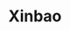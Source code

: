 ---
layout: place
title: "Xinbao"
permalink: /new-york/jamaica/xinbao.html
stateAbbr: NY
stateName: New York
cityName: Jamaica
seo:
  name: "Xinbao"
  type: Restaurant
  links: null
description: "Looking for sushi in Jamaica, New York? Check out Xinbao for a delightful Japanese dining experience. Enjoy a variety of sushi and other dishes in a welcomin..."
place_id: ChIJI14DKsFmwokRzOwOx0OfdbM
photos:
  - name: >-
      places/ChIJI14DKsFmwokRzOwOx0OfdbM/photos/AeeoHcKnyOxe8PsBqq7xqChq0CwrpBcCzkyQO_8RichRk2oSAel3ZB4rZCi-ZG_RetCI7jnzdeXW6Yoccqb8r-dXTL4aY8ze0m1YnfnDNA4R8Uyth7NU4TYrRW4GBi2OICysnKhdnPMlJRjFnPHDgOQmWhG0YwtnJ5yBo-atxfr3M3ALWtVMiav-MaWlV8dvXujFRilzbTjsZezfDAsD50gplWxSn7S2o8FrFOGjLOZO6OxkOpaiBAq-P2kiaYofcYkPg1JIcKjC39Ff9ebtorbB-_pW_zQFxAnx0xRbqsQWQj3cDiTr-NF1LENc8N0I0DXlOFV87Pt-WR_2JcnkqFeIwaNJ3dbiaTp5iuWXo77B3bO_aySHiFBEgGlnEckQ8UoZ9s1rQM8N9Tevg6il4VAfy9ndgiXpQZH4pz5uZ9U1jCpLZwc
    widthPx: 1920
    heightPx: 1080
    authorAttributions:
      - displayName: Jephte D. Israel Rene
        uri: https://maps.google.com/maps/contrib/101436200102560726366
        photoUri: >-
          https://lh3.googleusercontent.com/a-/ALV-UjU_fBfey5DTdEE-Ysmr0hQmkYG9DS5z6Zx5soAchr8OsVWBqGM=s100-p-k-no-mo
    flagContentUri: >-
      https://www.google.com/local/imagery/report/?cb_client=maps_api_places.places_api&image_key=!1e10!2sCIHM0ogKEICAgIDx6KKr_AE&hl=en-US
    googleMapsUri: >-
      https://www.google.com/maps/place//data=!3m4!1e2!3m2!1sCIHM0ogKEICAgIDx6KKr_AE!2e10!4m2!3m1!1s0x89c266c12a035e23:0xb3759f43c70eeccc
  - name: >-
      places/ChIJI14DKsFmwokRzOwOx0OfdbM/photos/AeeoHcIMasn1j5q5aRmdBOI32DZqaY94J-HFrhTOB1EoJq-tygTttgxZDpgDaEBt7UnU3HcFdV9NXGH4zNPlELjr2uWHnDBun25JtrMIEVLvoL2mexHQFARc2xSsggexgvBUADJaZJ3TP5WMsOz3Tr4Jbk8phdr_9lqjwRgMnM5enqK5k7_UWM99oSUYhB_VLrzAbMYIyAKS8V1-6YiEUnQ6TDWOYPav1Lk2p8ZjZTRS9yB-ogfmbRUhebOmi0HSCSLCQ7okC9YQRMh6ehQUHFRjyMJolamMu26C1_8XbJKXXySeCjJdwk59jkRvjM2am-GgpDBi9SeHpN65Mc_O0DFo5a6EQEW-jPKHvoAGrjbdMEhllHzDeEUZBQBtzAx3Ga_YQkKg3GHtzcpazBlrSxptW5r7RLpHBZUWM1298lKEx4XRPA
    widthPx: 1080
    heightPx: 1920
    authorAttributions:
      - displayName: leon dong
        uri: https://maps.google.com/maps/contrib/104483978814732667770
        photoUri: >-
          https://lh3.googleusercontent.com/a-/ALV-UjWEUwudBZYI2Gb00QbwWdfCcpDr_KuBLOMgFocZyX665jDVi9k=s100-p-k-no-mo
    flagContentUri: >-
      https://www.google.com/local/imagery/report/?cb_client=maps_api_places.places_api&image_key=!1e10!2sCIHM0ogKEICAgICz3MqFDw&hl=en-US
    googleMapsUri: >-
      https://www.google.com/maps/place//data=!3m4!1e2!3m2!1sCIHM0ogKEICAgICz3MqFDw!2e10!4m2!3m1!1s0x89c266c12a035e23:0xb3759f43c70eeccc
  - name: >-
      places/ChIJI14DKsFmwokRzOwOx0OfdbM/photos/AeeoHcIoIBSaZo7yi8aePC93NGk7A3T7fYNY7q0USgNpEy7UMhDxTF5WCjd3ZWnfCWAhi6fOmQKtYwWvjig3xHUWEDOLCoLs_TNDjQZM0DYzG2Cy5FUr7N_kW5F2JUDSZW_OzV6L6WEhhEk4VtWCl8p2tRrH-sQjyZl4Xrt_ruliokRs8WbTw9fjON0ZrTLBcIMIGCMHj1Op68wZ-rYpKrGAYy-yuZuElHk-txdY-IxSTJwzBlBLvgotzxK5IUa40YCFgNyja5GgW8zx78WriyBfj5hXIt85gLqPpyI3wEzmemavI23L3LkE7fpWqqDNyVNLWnIA8mK1WcwKHmHrHPvL5o4g3Ip_ZLmxpMyQSSIyQKpywRHk0wSgb-pKt-WMjkfCwn4pE9odkuPWAGSFLAm-QqWlVqtsIlQoo4wyoJvcVwletg
    widthPx: 3000
    heightPx: 4000
    authorAttributions:
      - displayName: Darell Blackman
        uri: https://maps.google.com/maps/contrib/104989448294386714538
        photoUri: >-
          https://lh3.googleusercontent.com/a-/ALV-UjVjEozdot_JgGqiUc0cV_zUJm7MLuwUmdFqLD15n5-EOSll5mae=s100-p-k-no-mo
    flagContentUri: >-
      https://www.google.com/local/imagery/report/?cb_client=maps_api_places.places_api&image_key=!1e10!2sCIHM0ogKEICAgIDus6qDYQ&hl=en-US
    googleMapsUri: >-
      https://www.google.com/maps/place//data=!3m4!1e2!3m2!1sCIHM0ogKEICAgIDus6qDYQ!2e10!4m2!3m1!1s0x89c266c12a035e23:0xb3759f43c70eeccc
  - name: >-
      places/ChIJI14DKsFmwokRzOwOx0OfdbM/photos/AeeoHcIiWhMqS2Z82Ml0z8SOG69bjGkN0hpA_dos5RE98OmevzyKE1apqrfi56kT3xTgij0MB2lEEbQB4ROpKoxW5t7HfDQ7OCGWpd9himewqzTHzmQthOlKnHvCzfhGMyhhpHAShzKG2Aad6DNyYtrYCpJp2zgdxaZG7cG4cWl1LP6IsmvUKlEyhkX-hnn7riPwna5nKIrzSDLNxeVPwf6o7fAXBF0aAvKCg2gpejWUEeQVn9YVxRNGt7n0dy6tOz7WoH5qeqaul4I5zBTC9vaJoIHJqdTNZLIg9rVmU9tP5vfUCLXvI5Fb6Mh2gF6QEkfbpwpV_c5JhJjmS76HwxZK1svFKrdwb7VnNXsTxWzXVr_pbprDolQ1fac5OpqdbR0RPjygMvNSgfLp7S09g0q73vYh6bgesZat0IpnjooUoc_UCw
    widthPx: 1572
    heightPx: 2076
    authorAttributions:
      - displayName: ny suits
        uri: https://maps.google.com/maps/contrib/100951283757727677308
        photoUri: >-
          https://lh3.googleusercontent.com/a/ACg8ocLCO9O8RlHvY6i6bLqJBb9Id0St1_3Ou_fNa5aoQHQc664iyA=s100-p-k-no-mo
    flagContentUri: >-
      https://www.google.com/local/imagery/report/?cb_client=maps_api_places.places_api&image_key=!1e10!2sCIHM0ogKEICAgID95_uPfA&hl=en-US
    googleMapsUri: >-
      https://www.google.com/maps/place//data=!3m4!1e2!3m2!1sCIHM0ogKEICAgID95_uPfA!2e10!4m2!3m1!1s0x89c266c12a035e23:0xb3759f43c70eeccc
  - name: >-
      places/ChIJI14DKsFmwokRzOwOx0OfdbM/photos/AeeoHcJNGXSEecdqFLX-porXGoexc_3sbyaM37AohP8E8ya04LheWFHb_98wUq7GRfOgi0DL4MjWpDbH62eX6hhGZW2pBj0GhmFZsCtnpc9aGowDHQ3sK-h6MW0T-O8YTwpEwKCPGlnQ62rEY3-ICKDABErME4fkJtTFCuzWCpEXekBlqiKvuHrhab8ZDOZZ4nPX_CtHlRYvj1_x6q5pWihkMwHT7PP7cRSjOjAgnuA0hnNEreXE1rrOMEINdT2-Dxc_zlF0IgN46oyvhHo1-NtWByYFCYnYoJmyHp2KWo2kygL9Ase2RH6Q_39-DVND_iEdocgG4X0cfV4D59Z9TNIDObFAOgygrgUypMH4evQTfK2LCj73kHYOEwH_wTRJa8x642-ne9GBk2aw08NlPbv-o8NPc2w-ghq8r0qnVMTo4Y4
    widthPx: 1592
    heightPx: 2048
    authorAttributions:
      - displayName: ny suits
        uri: https://maps.google.com/maps/contrib/100951283757727677308
        photoUri: >-
          https://lh3.googleusercontent.com/a/ACg8ocLCO9O8RlHvY6i6bLqJBb9Id0St1_3Ou_fNa5aoQHQc664iyA=s100-p-k-no-mo
    flagContentUri: >-
      https://www.google.com/local/imagery/report/?cb_client=maps_api_places.places_api&image_key=!1e10!2sCIHM0ogKEICAgID95_uPPA&hl=en-US
    googleMapsUri: >-
      https://www.google.com/maps/place//data=!3m4!1e2!3m2!1sCIHM0ogKEICAgID95_uPPA!2e10!4m2!3m1!1s0x89c266c12a035e23:0xb3759f43c70eeccc
  - name: >-
      places/ChIJI14DKsFmwokRzOwOx0OfdbM/photos/AeeoHcKbQQ2gw4sGKzcOWKn9glr6RgiZHIrgAb8z502n4w3e96JonZU7M7tx8cT2miwZ3PUG_9BNR4fTeJ-4fBqult497pREl9LSQXb_dK1B7wAqQc3SppJVne48zsou-H0KJexpO6NBYnspzhGy-0UlzUmuTW0ohK73ECvUH-Nahx9GfbLixKw75WqJtZst5izBvBFw3QuHXLme4Cxz4IrdI9JPoOBP6NcZZ2hmAGRatItQLm5IKcOtQlhDjdYEUXVEkfQfuLdvzkBiDpGjYhkU1cUxwiwPIidamlw8BlDyHDMXGtDF7DGLrx-LIKd5BF4Gk8x4CGxsOtqRmalHDpN7arg9hm9Er8M5T1PFShpI-l6VQQsAEk7ZzMDkeEsWr6fhNgokU9_v7I830rmm9P7P268G4EUUDmuBkRiYh-jPaptVig
    widthPx: 3024
    heightPx: 4032
    authorAttributions:
      - displayName: Elaine Stroughton
        uri: https://maps.google.com/maps/contrib/114792524188713964444
        photoUri: >-
          https://lh3.googleusercontent.com/a-/ALV-UjWT7zo25z4KXdr-UeCWXUiAOeVfbiJ6Jyz827POBzdptuQjrsBbig=s100-p-k-no-mo
    flagContentUri: >-
      https://www.google.com/local/imagery/report/?cb_client=maps_api_places.places_api&image_key=!1e10!2sCIHM0ogKEICAgIDE4YOWXw&hl=en-US
    googleMapsUri: >-
      https://www.google.com/maps/place//data=!3m4!1e2!3m2!1sCIHM0ogKEICAgIDE4YOWXw!2e10!4m2!3m1!1s0x89c266c12a035e23:0xb3759f43c70eeccc
  - name: >-
      places/ChIJI14DKsFmwokRzOwOx0OfdbM/photos/AeeoHcIZ-Yq5vu67hw7FqlboJHc2UgRNo4dxZHqqWma0vMzDzB4g4MvK4xFWmOEUtS3AgMfWM10iix3m98QFMytRONrkIfUot9YsaFw2JIqc_NPzKXVvhI4bDHO6-jrZ-BuVExboRpR2rHiR88AunCtrCLHyeWAanVLN1NaBzpSYQY2L2-vy_7rfW_kTiKKit7rVH41X-bSK7wjOcPH8ZyfJYAOsmFhXbnJ2IEswga7uMBde2P-czxFSD44Sl7uKj-vnMGkz0djnukDVActMB3WLB0UJunAXlKJX70rdlDLQOOQ1p_I0H-D8pp0NxNAoVnIqbC4OWDmqhGcC0YgpIhWsBp1SX2I9mRapXPe5e5atFaaO05o_bPPEhPQvZcx3dQ8nFmczbjnSEVVE5R9H_dqfcFGGnZE_Z7jV9mKAy9QpSLgpfw
    widthPx: 3024
    heightPx: 4032
    authorAttributions:
      - displayName: Elaine Stroughton
        uri: https://maps.google.com/maps/contrib/114792524188713964444
        photoUri: >-
          https://lh3.googleusercontent.com/a-/ALV-UjWT7zo25z4KXdr-UeCWXUiAOeVfbiJ6Jyz827POBzdptuQjrsBbig=s100-p-k-no-mo
    flagContentUri: >-
      https://www.google.com/local/imagery/report/?cb_client=maps_api_places.places_api&image_key=!1e10!2sCIHM0ogKEICAgIDE4YOWfw&hl=en-US
    googleMapsUri: >-
      https://www.google.com/maps/place//data=!3m4!1e2!3m2!1sCIHM0ogKEICAgIDE4YOWfw!2e10!4m2!3m1!1s0x89c266c12a035e23:0xb3759f43c70eeccc
  - name: >-
      places/ChIJI14DKsFmwokRzOwOx0OfdbM/photos/AeeoHcIQAg19OUadswAV4HiR3g5VQY8J-ULV554ncZgpwE4yO4qMm-k-8aNW848Pkv8sMNzxQoBJH4QdyN_L9e9Ef4wZsgjuYG5EdL6Zk7L022x2qJ8GmC29B3tutkmD2EmF_aVKd0lO2x7YeOLAv_EpGb2yUhWjeTaB__HBZqoIpNzJN-JCIsX4qUn0J2bEuPQoG0oJ18IqPPpdvql9wfQLL6rT-q9SqBO4KQRiRjdGs3HtHHecHdo8doYLK7ezACKMD36V-r8Vg1fI7GlxB9V5cC-u2tWBhIOmqxAgWJjUBLWTTrnS_2Mpc2jLlSM5HEocShl9IrDhn2mGzbaLfsSqAR35rw0Opx9cQ1vhaYt6QsQw6D3YoEBUQbOO6Unl4rm1Bk_CQwCqi_hDVUHHWKcgnjsqfiN-tg9Sd_gA3MnguP-dgQ
    widthPx: 4032
    heightPx: 2268
    authorAttributions:
      - displayName: norman jones
        uri: https://maps.google.com/maps/contrib/117112393355190360691
        photoUri: >-
          https://lh3.googleusercontent.com/a-/ALV-UjVvH6azjTqY58xwORA7Qni2CLx4r5FGZa8cvXsgW4FbFvTJPZJbWA=s100-p-k-no-mo
    flagContentUri: >-
      https://www.google.com/local/imagery/report/?cb_client=maps_api_places.places_api&image_key=!1e10!2sCIHM0ogKEICAgICqs6Xhbw&hl=en-US
    googleMapsUri: >-
      https://www.google.com/maps/place//data=!3m4!1e2!3m2!1sCIHM0ogKEICAgICqs6Xhbw!2e10!4m2!3m1!1s0x89c266c12a035e23:0xb3759f43c70eeccc
  - name: >-
      places/ChIJI14DKsFmwokRzOwOx0OfdbM/photos/AeeoHcLI2PWPRC0KSFbJ1GTm4-QAr7u5Q_bPuwpwi-CfSCo8NlJqlVEiYFLz0PYL7Q7QQUfeJHLPBD8T5IppU8appS2DSUxrQ4_obx8E-qi7xpXOS7AcfIwi43I7-EdVcwgRZDAh96G9nrFljblFJWgRQ_dVS2sU6Y8Oow0IAeJUmNFt8jG6Sgdziwxd2s_VotnMGnh5oYJmEU8Mxlh16MvrHwoEXD9tELq1HI3JAcWSDxvVGw1VblOlGPuQpe0ZnlAXOwknBlXPprvu0gUojbsmZB_tggVX_RyqSaLdRxBeEOD-l6XchVTnJ4-k9aLAeP3VqUvNNdoTp3QThI9qy4wdMBl8Y6h5iVGhUo_y4A6yDe8Y9Q_QWqQZH6GFg0qdLBplItK_76Yag4PiLOs5OLJ9Ak1jEUfXSj7xucQBXYuIHHz1-A
    widthPx: 3000
    heightPx: 4000
    authorAttributions:
      - displayName: Darell Blackman
        uri: https://maps.google.com/maps/contrib/104989448294386714538
        photoUri: >-
          https://lh3.googleusercontent.com/a-/ALV-UjVjEozdot_JgGqiUc0cV_zUJm7MLuwUmdFqLD15n5-EOSll5mae=s100-p-k-no-mo
    flagContentUri: >-
      https://www.google.com/local/imagery/report/?cb_client=maps_api_places.places_api&image_key=!1e10!2sCIHM0ogKEICAgIDus6qDCQ&hl=en-US
    googleMapsUri: >-
      https://www.google.com/maps/place//data=!3m4!1e2!3m2!1sCIHM0ogKEICAgIDus6qDCQ!2e10!4m2!3m1!1s0x89c266c12a035e23:0xb3759f43c70eeccc
  - name: >-
      places/ChIJI14DKsFmwokRzOwOx0OfdbM/photos/AeeoHcLxtgdyx4QCeemup0JCG68nqak997iMS9S5VU-UkizyQT_eKgr65L_PYTgl5471eiud-D_3li-OL6z8ij7hmwK32oK9VtGFvtVlj3-jSv4wciCnAegKJBccB1QmrBxECBL14g3mnivCEV3tabi4nqLbk7gytnPZUU7NJoub7d2pesJGcDAW1Q2wt6hsw4z4HuksRH_P_s0xR5xSqYw1Sh_dy8_AZ3EPBHxE4xFohevAeT_HgD2kcXxXWuOVKLEGh_Zv0i9L4IYMJJkhfSl0-Bx7YYC91yAWB7CnMSnddudh1XYWsw0FK11ekhPu-KIJb-3BBZfz5tWm1QTdkeS7NkWxeU9K1_rS6h6No0asgK3DPZ9eAN26e2zoKG2CQt1pjTv-OWkMlbciBx_b3eDq64lzAaEHdqoKff4EUUzRntIzrCY
    widthPx: 2448
    heightPx: 3264
    authorAttributions:
      - displayName: Tongy Lu
        uri: https://maps.google.com/maps/contrib/102420894585078102813
        photoUri: >-
          https://lh3.googleusercontent.com/a/ACg8ocIvfMrGDKtnU2ujQABG43aNkk8Rp01NikPPPgUWBz2EenNReQ=s100-p-k-no-mo
    flagContentUri: >-
      https://www.google.com/local/imagery/report/?cb_client=maps_api_places.places_api&image_key=!1e10!2sCIHM0ogKEICAgIC4w5mDowE&hl=en-US
    googleMapsUri: >-
      https://www.google.com/maps/place//data=!3m4!1e2!3m2!1sCIHM0ogKEICAgIC4w5mDowE!2e10!4m2!3m1!1s0x89c266c12a035e23:0xb3759f43c70eeccc
address: 13742 Guy R Brewer Blvd, Jamaica, NY 11434, USA
street: 13742 Guy R Brewer Blvd
city: Jamaica
state: NY
zip: '11434'
country: USA
neighborhood: Jamaica
latitude: '40.670916'
longitude: '-73.774127'
accessibility_options: null
business_status: OPERATIONAL
name: Xinbao
google_maps_links:
  directionsUri: >-
    https://www.google.com/maps/dir//''/data=!4m7!4m6!1m1!4e2!1m2!1m1!1s0x89c266c12a035e23:0xb3759f43c70eeccc!3e0
  placeUri: https://maps.google.com/?cid=12931417018515516620
  writeAReviewUri: >-
    https://www.google.com/maps/place//data=!4m3!3m2!1s0x89c266c12a035e23:0xb3759f43c70eeccc!12e1
  reviewsUri: >-
    https://www.google.com/maps/place//data=!4m4!3m3!1s0x89c266c12a035e23:0xb3759f43c70eeccc!9m1!1b1
  photosUri: >-
    https://www.google.com/maps/place//data=!4m3!3m2!1s0x89c266c12a035e23:0xb3759f43c70eeccc!10e5
primary_type: Chinese Restaurant
opening_hours:
  regular: null
  current: null
secondary_opening_hours:
  regular:
    weekdayDescriptions: null
    type: null
  current:
    weekdayDescriptions: null
    type: null
phone: (718) 977-8989
price_level: PRICE_LEVEL_INEXPENSIVE
price_range: null
rating: '3.6'
rating_count: 136
website: null
reviews:
  - name: >-
      places/ChIJI14DKsFmwokRzOwOx0OfdbM/reviews/ChdDSUhNMG9nS0VJQ0FnSUN2cXVTWXV3RRAB
    relativePublishTimeDescription: 4 months ago
    rating: 1
    text:
      text: >-
        Was trying to order delivery she said it's out of range but I told her
        is 5min away. She acted like she couldn't  put a dam adress down.
        Pretended not to know. Simplest thing to do I had to say it 7 times even
        said it very slowly. I just hang up but hey I hope this present was
        worth it.
      languageCode: en
    originalText:
      text: >-
        Was trying to order delivery she said it's out of range but I told her
        is 5min away. She acted like she couldn't  put a dam adress down.
        Pretended not to know. Simplest thing to do I had to say it 7 times even
        said it very slowly. I just hang up but hey I hope this present was
        worth it.
      languageCode: en
    authorAttribution:
      displayName: Orlando Florida
      uri: https://www.google.com/maps/contrib/108013170907621576723/reviews
      photoUri: >-
        https://lh3.googleusercontent.com/a/ACg8ocLai8eJQOgPS_1_ayiIdzr55LP26OsW9c3RPoR43chj2Dn_5g=s128-c0x00000000-cc-rp-mo
    publishTime: '2024-12-10T01:49:49.218145Z'
    flagContentUri: >-
      https://www.google.com/local/review/rap/report?postId=ChdDSUhNMG9nS0VJQ0FnSUN2cXVTWXV3RRAB&d=17924085&t=1
    googleMapsUri: >-
      https://www.google.com/maps/reviews/data=!4m6!14m5!1m4!2m3!1sChdDSUhNMG9nS0VJQ0FnSUN2cXVTWXV3RRAB!2m1!1s0x89c266c12a035e23:0xb3759f43c70eeccc
  - name: >-
      places/ChIJI14DKsFmwokRzOwOx0OfdbM/reviews/ChdDSUhNMG9nS0VJQ0FnTURBMjlDSXFBRRAB
    relativePublishTimeDescription: 2 months ago
    rating: 1
    text:
      text: >-
        Delivery took more than an hour!!!! Not good service AT ALL!! It’s very
        unfortunate because the food is very tasty!l but this makes me want to
        not order from here ever again!!
      languageCode: en
    originalText:
      text: >-
        Delivery took more than an hour!!!! Not good service AT ALL!! It’s very
        unfortunate because the food is very tasty!l but this makes me want to
        not order from here ever again!!
      languageCode: en
    authorAttribution:
      displayName: CELESTIALBEAUTY_BYADILAH
      uri: https://www.google.com/maps/contrib/114216622886016103302/reviews
      photoUri: >-
        https://lh3.googleusercontent.com/a-/ALV-UjUbA0tC-CObr9S3nkGwW716hgY3BghmscU23xT7KKxZfDHn0U9l=s128-c0x00000000-cc-rp-mo
    publishTime: '2025-02-12T02:54:53.145639Z'
    flagContentUri: >-
      https://www.google.com/local/review/rap/report?postId=ChdDSUhNMG9nS0VJQ0FnTURBMjlDSXFBRRAB&d=17924085&t=1
    googleMapsUri: >-
      https://www.google.com/maps/reviews/data=!4m6!14m5!1m4!2m3!1sChdDSUhNMG9nS0VJQ0FnTURBMjlDSXFBRRAB!2m1!1s0x89c266c12a035e23:0xb3759f43c70eeccc
  - name: >-
      places/ChIJI14DKsFmwokRzOwOx0OfdbM/reviews/ChZDSUhNMG9nS0VJQ0FnSUR4Nk1LSGJREAE
    relativePublishTimeDescription: a year ago
    rating: 1
    text:
      text: >-
        Explain to me how  I said plain broccoli  with a side of sesame chicken,
        and my food comes with  full rice. I used to love this place but only
        thing  they care about is the money nothing
      languageCode: en
    originalText:
      text: >-
        Explain to me how  I said plain broccoli  with a side of sesame chicken,
        and my food comes with  full rice. I used to love this place but only
        thing  they care about is the money nothing
      languageCode: en
    authorAttribution:
      displayName: Jephte D. Israel Rene
      uri: https://www.google.com/maps/contrib/101436200102560726366/reviews
      photoUri: >-
        https://lh3.googleusercontent.com/a-/ALV-UjU_fBfey5DTdEE-Ysmr0hQmkYG9DS5z6Zx5soAchr8OsVWBqGM=s128-c0x00000000-cc-rp-mo-ba2
    publishTime: '2023-05-31T20:46:31.102505Z'
    flagContentUri: >-
      https://www.google.com/local/review/rap/report?postId=ChZDSUhNMG9nS0VJQ0FnSUR4Nk1LSGJREAE&d=17924085&t=1
    googleMapsUri: >-
      https://www.google.com/maps/reviews/data=!4m6!14m5!1m4!2m3!1sChZDSUhNMG9nS0VJQ0FnSUR4Nk1LSGJREAE!2m1!1s0x89c266c12a035e23:0xb3759f43c70eeccc
  - name: >-
      places/ChIJI14DKsFmwokRzOwOx0OfdbM/reviews/ChdDSUhNMG9nS0VJQ0FnSURoOUo2MnV3RRAB
    relativePublishTimeDescription: 2 years ago
    rating: 4
    text:
      text: >-
        Xin Bao is my local Chinese takeout spot & I order nearly every day for
        lunch.

        The veggies have great variety and are never overcooked, the "House"
        brown sauce isn't too salty, & the protein always tastes great!

        My 2 favorites are the shrimp with broccoli & the beef with mixed
        veggies (they also offer "Chinese veggies" as an option, always clarify
        which one you want). Sometimes I order my special: beef with onions and
        mushrooms (not on the menu).

        Xin Bao is reasonably priced, though they have a slightly more expensive
        dinner menu.

        I always get the hot mustard & "duck sauce"

        and egg roll with my meal.

        Politeness goes a long way, treating the people at the window
        respectfully & politely has never caused any issues for me with their
        customer service or willingness to make changes to the food I order.


        Food 4.5/5

        Service 4/5

        Ease of ordering 5/5

        Menu options 4.7/5


        **I recommend calling your order in first & having them confirm it.
      languageCode: en
    originalText:
      text: >-
        Xin Bao is my local Chinese takeout spot & I order nearly every day for
        lunch.

        The veggies have great variety and are never overcooked, the "House"
        brown sauce isn't too salty, & the protein always tastes great!

        My 2 favorites are the shrimp with broccoli & the beef with mixed
        veggies (they also offer "Chinese veggies" as an option, always clarify
        which one you want). Sometimes I order my special: beef with onions and
        mushrooms (not on the menu).

        Xin Bao is reasonably priced, though they have a slightly more expensive
        dinner menu.

        I always get the hot mustard & "duck sauce"

        and egg roll with my meal.

        Politeness goes a long way, treating the people at the window
        respectfully & politely has never caused any issues for me with their
        customer service or willingness to make changes to the food I order.


        Food 4.5/5

        Service 4/5

        Ease of ordering 5/5

        Menu options 4.7/5


        **I recommend calling your order in first & having them confirm it.
      languageCode: en
    authorAttribution:
      displayName: Tori Collins
      uri: https://www.google.com/maps/contrib/111137931612782985445/reviews
      photoUri: >-
        https://lh3.googleusercontent.com/a-/ALV-UjXupbt6goSfOKvdkTFJCCVn3Niz-o7ursIBA-IigIA0m3PO354l=s128-c0x00000000-cc-rp-mo-ba3
    publishTime: '2023-03-02T19:17:02.858818Z'
    flagContentUri: >-
      https://www.google.com/local/review/rap/report?postId=ChdDSUhNMG9nS0VJQ0FnSURoOUo2MnV3RRAB&d=17924085&t=1
    googleMapsUri: >-
      https://www.google.com/maps/reviews/data=!4m6!14m5!1m4!2m3!1sChdDSUhNMG9nS0VJQ0FnSURoOUo2MnV3RRAB!2m1!1s0x89c266c12a035e23:0xb3759f43c70eeccc
  - name: >-
      places/ChIJI14DKsFmwokRzOwOx0OfdbM/reviews/ChZDSUhNMG9nS0VJQ0FnSUNIb0lEVEh3EAE
    relativePublishTimeDescription: 7 months ago
    rating: 1
    text:
      text: >-
        This local Chinese restaurant is the WORSE! Last summer 2023 the entire
        restaurant repped of a fowl smell, seriously unbearable. I refused to
        accept my pick up order that day after encountering those conditions. I
        just thought… maybe the  garbage just wasn’t taken out but I didn’t want
        to chance it because the smell was potent. This restaurant called me
        harassing me trying to force me to come back, pick up and pay for the
        order. I tried to politely remind them that I am a long term customer
        and I didn’t  feel comfortable with what they were asking of me. But I
        was also still trying to assure them that I’d be willing to support them
        and buy food once the smell cleans up. After that conversation my number
        was flagged and banned i have only been able to order delivery or pick
        up items from my boyfriends phone number. After a year of being
        discriminated against I’ve decided I will NEVER be supporting such an
        unprofessional business again!
      languageCode: en
    originalText:
      text: >-
        This local Chinese restaurant is the WORSE! Last summer 2023 the entire
        restaurant repped of a fowl smell, seriously unbearable. I refused to
        accept my pick up order that day after encountering those conditions. I
        just thought… maybe the  garbage just wasn’t taken out but I didn’t want
        to chance it because the smell was potent. This restaurant called me
        harassing me trying to force me to come back, pick up and pay for the
        order. I tried to politely remind them that I am a long term customer
        and I didn’t  feel comfortable with what they were asking of me. But I
        was also still trying to assure them that I’d be willing to support them
        and buy food once the smell cleans up. After that conversation my number
        was flagged and banned i have only been able to order delivery or pick
        up items from my boyfriends phone number. After a year of being
        discriminated against I’ve decided I will NEVER be supporting such an
        unprofessional business again!
      languageCode: en
    authorAttribution:
      displayName: Chrysanthea Yarborough
      uri: https://www.google.com/maps/contrib/117685562226286573269/reviews
      photoUri: >-
        https://lh3.googleusercontent.com/a-/ALV-UjWJylwDHvcSlmSEfo3zeiFPm5gVXAkfN8z1S81vqN97fcWOPRvo=s128-c0x00000000-cc-rp-mo
    publishTime: '2024-08-30T19:18:49.442061Z'
    flagContentUri: >-
      https://www.google.com/local/review/rap/report?postId=ChZDSUhNMG9nS0VJQ0FnSUNIb0lEVEh3EAE&d=17924085&t=1
    googleMapsUri: >-
      https://www.google.com/maps/reviews/data=!4m6!14m5!1m4!2m3!1sChZDSUhNMG9nS0VJQ0FnSUNIb0lEVEh3EAE!2m1!1s0x89c266c12a035e23:0xb3759f43c70eeccc
parking_options: null
payment_options: null
allow_dogs: null
curbside_pickup: null
delivery: true
dine_in: null
good_for_children: null
good_for_groups: null
good_for_sports: false
live_music: false
menu_for_children: false
outdoor_seating: false
reservable: false
restroom: false
serves_beer: null
serves_breakfast: null
serves_brunch: false
serves_cocktails: null
serves_coffee: false
serves_dinner: true
serves_dessert: false
serves_lunch: true
serves_vegetarian_food: null
serves_wine: null
takeout: true
summary: null

---